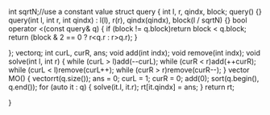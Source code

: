 int sqrtN;//use a constant value
struct query {
    int l, r, qindx, block;
    query() {}
    query(int l, int r, int qindx) : l(l), r(r), qindx(qindx), block(l / sqrtN) {}
    bool operator <(const query& q) {
        if (block != q.block)return block < q.block;
        return (block & 2 == 0 ? r<q.r : r>q.r);
    }

};
vector<query>q;
int curL, curR, ans;
void add(int indx);
void remove(int indx);
void solve(int l, int r) {
    while (curL > l)add(--curL);
    while (curR < r)add(++curR);
    while (curL < l)remove(curL++);
    while (curR > r)remove(curR--);
}
vector<int> MO() {
    vector<int>rt(q.size());
    ans = 0;
    curL = 1; curR = 0;
    add(0);
    sort(q.begin(), q.end());
    for (auto it : q) {
        solve(it.l, it.r);
        rt[it.qindx] = ans;
    }
    return rt;

}